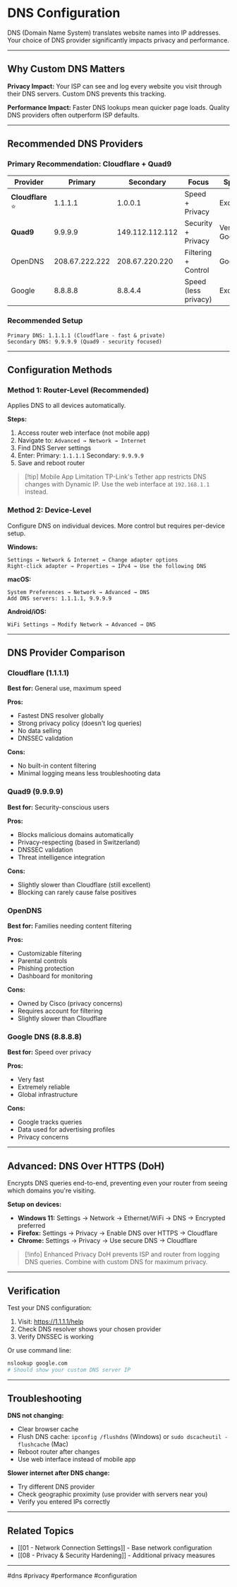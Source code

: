 # DNS Configuration

DNS (Domain Name System) translates website names into IP addresses. Your choice of DNS provider significantly impacts privacy and performance.

---

## Why Custom DNS Matters

**Privacy Impact:** Your ISP can see and log every website you visit through their DNS servers. Custom DNS prevents this tracking.

**Performance Impact:** Faster DNS lookups mean quicker page loads. Quality DNS providers often outperform ISP defaults.

---

## Recommended DNS Providers

### Primary Recommendation: Cloudflare + Quad9

| Provider | Primary | Secondary | Focus | Speed |
|----------|---------|-----------|-------|-------|
| **Cloudflare** ⭐ | 1.1.1.1 | 1.0.0.1 | Speed + Privacy | Excellent |
| **Quad9** | 9.9.9.9 | 149.112.112.112 | Security + Privacy | Very Good |
| OpenDNS | 208.67.222.222 | 208.67.220.220 | Filtering + Control | Good |
| Google | 8.8.8.8 | 8.8.4.4 | Speed (less privacy) | Excellent |

### Recommended Setup
```
Primary DNS: 1.1.1.1 (Cloudflare - fast & private)
Secondary DNS: 9.9.9.9 (Quad9 - security focused)
```

---

## Configuration Methods

### Method 1: Router-Level (Recommended)

Applies DNS to all devices automatically.

**Steps:**
1. Access router web interface (not mobile app)
2. Navigate to: `Advanced → Network → Internet`
3. Find DNS Server settings
4. Enter: Primary: `1.1.1.1` Secondary: `9.9.9.9`
5. Save and reboot router

> [!tip] Mobile App Limitation
> TP-Link's Tether app restricts DNS changes with Dynamic IP. Use the web interface at `192.168.1.1` instead.

### Method 2: Device-Level

Configure DNS on individual devices. More control but requires per-device setup.

**Windows:**
```
Settings → Network & Internet → Change adapter options
Right-click adapter → Properties → IPv4 → Use the following DNS
```

**macOS:**
```
System Preferences → Network → Advanced → DNS
Add DNS servers: 1.1.1.1, 9.9.9.9
```

**Android/iOS:**
```
WiFi Settings → Modify Network → Advanced → DNS
```

---

## DNS Provider Comparison

### Cloudflare (1.1.1.1)
**Best for:** General use, maximum speed

**Pros:**
- Fastest DNS resolver globally
- Strong privacy policy (doesn't log queries)
- No data selling
- DNSSEC validation

**Cons:**
- No built-in content filtering
- Minimal logging means less troubleshooting data

### Quad9 (9.9.9.9)
**Best for:** Security-conscious users

**Pros:**
- Blocks malicious domains automatically
- Privacy-respecting (based in Switzerland)
- DNSSEC validation
- Threat intelligence integration

**Cons:**
- Slightly slower than Cloudflare (still excellent)
- Blocking can rarely cause false positives

### OpenDNS
**Best for:** Families needing content filtering

**Pros:**
- Customizable filtering
- Parental controls
- Phishing protection
- Dashboard for monitoring

**Cons:**
- Owned by Cisco (privacy concerns)
- Requires account for filtering
- Slightly slower than Cloudflare

### Google DNS (8.8.8.8)
**Best for:** Speed over privacy

**Pros:**
- Very fast
- Extremely reliable
- Global infrastructure

**Cons:**
- Google tracks queries
- Data used for advertising profiles
- Privacy concerns

---

## Advanced: DNS Over HTTPS (DoH)

Encrypts DNS queries end-to-end, preventing even your router from seeing which domains you're visiting.

**Setup on devices:**
- **Windows 11:** Settings → Network → Ethernet/WiFi → DNS → Encrypted preferred
- **Firefox:** Settings → Privacy → Enable DNS over HTTPS → Cloudflare
- **Chrome:** Settings → Privacy → Use secure DNS → Cloudflare

> [!info] Enhanced Privacy
> DoH prevents ISP and router from logging DNS queries. Combine with custom DNS for maximum privacy.

---

## Verification

Test your DNS configuration:

1. Visit: https://1.1.1.1/help
2. Check DNS resolver shows your chosen provider
3. Verify DNSSEC is working

Or use command line:
```bash
nslookup google.com
# Should show your custom DNS server IP
```

---

## Troubleshooting

**DNS not changing:**
- Clear browser cache
- Flush DNS cache: `ipconfig /flushdns` (Windows) or `sudo dscacheutil -flushcache` (Mac)
- Reboot router after changes
- Use web interface instead of mobile app

**Slower internet after DNS change:**
- Try different DNS provider
- Check geographic proximity (use provider with servers near you)
- Verify you entered IPs correctly

---

## Related Topics
- [[01 - Network Connection Settings]] - Base network configuration
- [[08 - Privacy & Security Hardening]] - Additional privacy measures

---

#dns #privacy #performance #configuration

